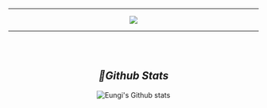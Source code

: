 <br>

---
<p align="center">
	<a href="https://github.com/eunki96">
		<img src="https://readme-typing-svg.herokuapp.com?font=Fira+Code&weight=200&duration=1000&pause=1500&color=65DFF7&background=FFFFFF00&center=true&vCenter=true&width=435&lines=Hi+I'm+Changhwan+Choi;Learning+Spring-Boot+Framework">
	</a>
</p>

---

<br/><br/>

<div align="center">  
 
## *📘Github Stats* 
 
![Eungi's Github stats](https://github-readme-stats.vercel.app/api?username=hwan098&show_icons=true&hide_border=true)
 
<br/>



<br/>
   
<br/>
 
<br/>
 
<br/>

